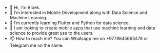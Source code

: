- 👋 Hi, I’m Bibek.
- 👀 I’m interested in Mobile Development along with Data Science and Machine Learning.
- 🌱 I’m currently learning Flutter and Python for data science.
- 💞️ I am looking to create mobile apps that use machine learning and data science to provide great use to the users.
- 📫 How to reach me? You can Whatsapp me on +9779845663478 or Telegram me on the same.

<!---
bibek-beebayk/bibek-beebayk is a ✨ special ✨ repository because its `README.md` (this file) appears on your GitHub profile.
You can click the Preview link to take a look at your changes.
--->
